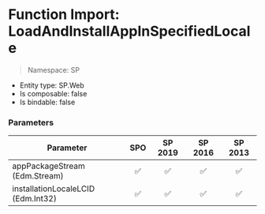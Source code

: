 # Function Import: LoadAndInstallAppInSpecifiedLocale

> Namespace: SP

- Entity type: SP.Web
- Is composable: false
- Is bindable: false

### Parameters

Parameter | SPO | SP 2019 | SP 2016 | SP 2013
----------|:---:|:-------:|:-------:|:-------:
appPackageStream (Edm.Stream) | ✅ | ✅ | ✅ | ✅
installationLocaleLCID (Edm.Int32) | ✅ | ✅ | ✅ | ✅